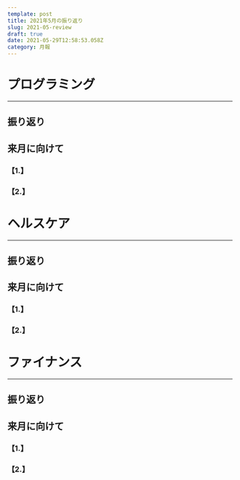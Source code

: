 ```yaml
---
template: post
title: 2021年5月の振り返り
slug: 2021-05-review
draft: true
date: 2021-05-29T12:58:53.058Z
category: 月報
---
```

# プログラミング

---

## 振り返り

## 来月に向けて

### 【1.】

### 【2.】

# ヘルスケア

---

## 振り返り

## 来月に向けて

### 【1.】

### 【2.】

# ファイナンス

---

## 振り返り

## 来月に向けて

### 【1.】

### 【2.】